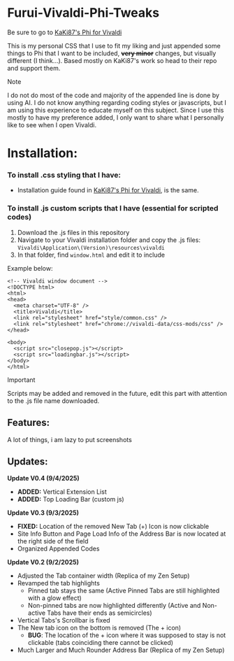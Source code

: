 # Furui-Vivaldi-Phi-Tweaks
Be sure to go to [KaKi87's Phi for Vivaldi](https://github.com/KaKi87/phi-for-vivaldi)

This is my personal CSS that I use to fit my liking and just appended some things to Phi that I want to be included, **~~very minor~~** changes, but visually different (I think...). Based mostly on KaKi87's work so head to their repo and support them.

> [!NOTE]
> I do not do most of the code and majority of the appended line is done by using AI. I do not know anything regarding coding styles or javascripts, but I am using this experience to educate myself on this subject. Since I use this mostly to have my preference added, I only want to share what I personally like to see when I open Vivaldi.


# Installation:
### **To install .css styling that I have:**
+ Installation guide found in [KaKi87's Phi for Vivaldi](https://github.com/KaKi87/phi-for-vivaldi), is the same.

### **To install .js custom scripts that I have (essential for scripted codes)**
1. Download the .js files in this repository
2. Navigate to your Vivaldi installation folder and copy the .js files: 
\
``Vivaldi\Application\(Version)\resources\vivaldi``
3. In that folder, find ``window.html`` and edit it to include <script src="filename.js"></script>

Example below:

```
<!-- Vivaldi window document -->
<!DOCTYPE html>
<html>
<head>
  <meta charset="UTF-8" />
  <title>Vivaldi</title>
  <link rel="stylesheet" href="style/common.css" />
  <link rel="stylesheet" href="chrome://vivaldi-data/css-mods/css" />
</head>

<body>
  <script src="closepop.js"></script>
  <script src="loadingbar.js"></script>
</body>
</html>
```
> [!IMPORTANT]
> Scripts may be added and removed in the future, edit this part with attention to the .js file name downloaded.
  

## Features:

A lot of things, i am lazy to put screenshots

## Updates:

**Update V0.4 (9/4/2025)**
+ **ADDED:** Vertical Extension List
+ **ADDED:** Top Loading Bar (custom js)

**Update V0.3 (9/3/2025)**
+ **FIXED:** Location of the removed New Tab (+) Icon is now clickable
+ Site Info Button and Page Load Info of the Address Bar is now located at the right side of the field
+ Organized Appended Codes

**Update V0.2 (9/2/2025)**
+ Adjusted the Tab container width (Replica of my Zen Setup)
+ Revamped the tab highlights
  + Pinned tab stays the same (Active Pinned Tabs are still highlighted with a glow effect)
  + Non-pinned tabs are now highlighted differently (Active and Non-active Tabs have their ends as semicircles)
+ Vertical Tabs's Scrollbar is fixed
+ The New tab icon on the bottom is removed (The + icon)
  + **BUG**: The location of the + icon where it was supposed to stay is not clickable (tabs coinciding there cannot be clicked)
+ Much Larger and Much Rounder Address Bar (Replica of my Zen Setup)
